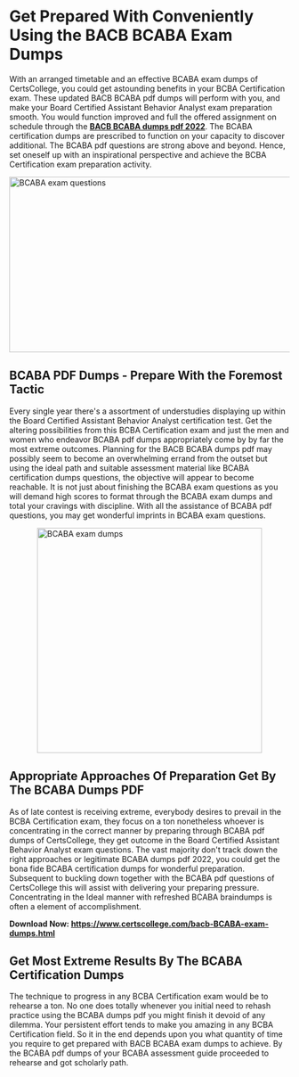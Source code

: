 <h1><strong>Get Prepared With Conveniently Using the BACB BCABA Exam Dumps&nbsp;</strong></h1>
<p><span style="font-weight: 400;">With an arranged timetable and an effective  BCABA exam dumps of CertsCollege, you could get astounding benefits in your BCBA Certification exam. These updated BACB BCABA pdf dumps will perform with you, and make your Board Certified Assistant Behavior Analyst exam preparation smooth. You would function improved and full the offered assignment on schedule through the <strong><a href="https://www.certscollege.com/bacb-BCABA-exam-dumps.html">BACB BCABA dumps pdf 2022</a></strong>. The BCABA certification dumps are prescribed to function on your capacity to discover additional. The  BCABA pdf questions are strong above and beyond. Hence, set oneself up with an inspirational perspective and achieve the BCBA Certification exam preparation activity.&nbsp;</span></p>
<p><span style="font-weight: 400;"><img style="display: block; margin-left: auto; margin-right: auto;" src="https://i.ibb.co/CPDK3ps/Yellow-and-Blue-Initiative-Blog-Banner.png" alt="BCABA exam questions" width="559" height="315" /></span></p>
<h2><strong>BCABA PDF Dumps - Prepare With the Foremost Tactic</strong></h2>
<p><span style="font-weight: 400;">Every single year there's a assortment of understudies displaying up within the Board Certified Assistant Behavior Analyst certification test. Get the altering possibilities from this BCBA Certification exam and just the men and women who endeavor BCABA pdf dumps appropriately come by by far the most extreme outcomes. Planning for the BACB BCABA dumps pdf may possibly seem to become an overwhelming errand from the outset but using the ideal path and suitable assessment material like BCABA certification dumps questions, the objective will appear to become reachable. It is not just about finishing the BCABA exam questions as you will demand high scores to format through the BCABA exam dumps and total your cravings with discipline. With all the assistance of BCABA pdf questions, you may get wonderful imprints in BCABA exam questions.</span></p>
<p><span style="font-weight: 400;"><a href="https://tinyurl.com/497kxx76"><img style="display: block; margin-left: auto; margin-right: auto;" src="https://i.ibb.co/9tMrhdY/Teacher-Appreciation-Invitation.png" alt="BCABA exam dumps " width="404" height="404" /></a></span></p>
<h2><strong>Appropriate Approaches Of Preparation Get By The BCABA Dumps PDF</strong></h2>
<p><span style="font-weight: 400;">As of late contest is receiving extreme, everybody desires to prevail in the BCBA Certification exam, they focus on a ton nonetheless whoever is concentrating in the correct manner by preparing through BCABA pdf dumps of CertsCollege, they get outcome in the Board Certified Assistant Behavior Analyst exam questions. The vast majority don't track down the right approaches or legitimate BCABA dumps pdf 2022, you could get the bona fide BCABA certification dumps for wonderful preparation. Subsequent to buckling down together with the  BCABA pdf questions of CertsCollege this will assist with delivering your preparing pressure. Concentrating in the Ideal manner with refreshed BCABA braindumps is often a element of accomplishment.</span></p>
<p><span style="font-weight: 400;"><strong>Download Now: <a href="https://www.certscollege.com/bacb-BCABA-exam-dumps.html">https://www.certscollege.com/bacb-BCABA-exam-dumps.html</a></strong></span></p>
<h2><strong>Get Most Extreme Results By The BCABA Certification Dumps</strong></h2>
<p><span style="font-weight: 400;">The technique to progress in any BCBA Certification exam would be to rehearse a ton. No one does totally whenever you initial need to rehash practice using the BCABA dumps pdf you might finish it devoid of any dilemma. Your persistent effort tends to make you amazing in any BCBA Certification field. So it in the end depends upon you what quantity of time you require to get prepared with BACB BCABA exam dumps to achieve. By the BCABA pdf dumps of your BCABA assessment guide proceeded to rehearse and got scholarly path.</span></p>
